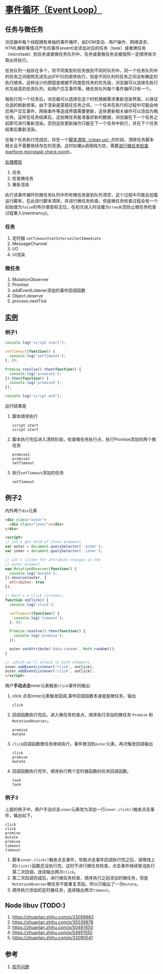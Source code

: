 # [事件循环（Event Loop）](https://html.spec.whatwg.org/multipage/webappapis.html#event-loops)

## 任务与微任务

浏览器中每个线程拥有单独的事件循环，由DOM变动、用户操作、网络请求、HTML解析等情况产生的事件(event)会添加对应的任务（task）或者微任务（microtask）到任务或者微任务队列中，任务或者微任务会被按照一定顺序依次取出并执行。

任务队列一般存在多个，将不同类型的任务放到不同的队列中，同一个任务队列中的任务之间按照先进先出(FIFO)的顺序执行，但是不同队列的任务之间没有确定的执行顺序。这样设计的原因是根据不同类型任务的优先级，浏览器可以选择先执行优先级高的任务队列，如用户交互事件等。微任务队列每个事件循环只有一个。

每执行完一个任务后，浏览器可以选择在这个时机根据需求重新渲染界面，以保证合适的刷新频率。由于渲染是穿插在任务之间，一个任务在执行的过程中可能会响应用户交互事件、网络事件等造成界面需要更新，这些更新相关操作可以添加为微任务。这样在任务结束后，这些微任务能准备好新的数据，浏览器在下一个任务之前即可进行重新渲染。否则这些更新操作只能在下一个任务中执行，并在下个任务结束后重新渲染。

在每个任务执行完成后，存在一个[脚本清除（clean up）](https://html.spec.whatwg.org/multipage/webappapis.html#clean-up-after-running-script)的阶段，清除任务脚本相关且不需要继续存在的资源。这时如果js调用栈为空，需要[进行微任务检查(perform microtask check point)](https://html.spec.whatwg.org/multipage/webappapis.html#perform-a-microtask-checkpoint)。

[处理模型](https://html.spec.whatwg.org/multipage/webappapis.html#event-loop-processing-model)

1. 任务
1. 检查微任务
1. 重新渲染


执行该事件循环的微任务队列中所有微任务直到队列清空，这个过程中可能会加载运行脚本，在此进行脚本清除，并进行微任务检查。但是微任务检查过程会有一个初始值为`false`的布尔类型标志位，在初次进入时设置为`true`从而防止微任务检查过程重入(reentrancy)。

### 任务

1. 定时器 `setTimeout`/`setInterval`/`setImmediate`
1. MessageChannel
1. I/O
1. UI渲染

### 微任务

1. MutationObserver
1. Promise
1. addEventListener添加的事件回调函数
1. Object.observe
1. process.nextTick

## [实例](https://jakearchibald.com/2015/tasks-microtasks-queues-and-schedules/)

### 例子1

```js
console.log('script start');

setTimeout(function() {
  console.log('setTimeout');
}, 0);

Promise.resolve().then(function() {
  console.log('promise1');
}).then(function() {
  console.log('promise2');
});

console.log('script end');
```

运行结果是

1. 脚本顺序执行
    ```
    script start
    script start
    ```
1. 脚本执行完后进入清除阶段，检查微任务执行点，执行Promise添加的两个微任务
    ```
    promise1
    promise2
    setTimeout
    ```
1. 执行`setTimeout`添加的任务
    ```
    setTimeout
    ```


## 例子2

内外两个`div`元素

```html
<div class="outer">
  <div class="inner"></div>
</div>

<script>
// Let's get hold of those elements
var outer = document.querySelector('.outer');
var inner = document.querySelector('.inner');

// Let's listen for attribute changes on the
// outer element
new MutationObserver(function() {
  console.log('mutate');
}).observe(outer, {
  attributes: true
});

// Here's a click listener…
function onClick() {
  console.log('click');

  setTimeout(function() {
    console.log('timeout');
  }, 0);

  Promise.resolve().then(function() {
    console.log('promise');
  });

  outer.setAttribute('data-random', Math.random());
}

// …which we'll attach to both elements
inner.addEventListener('click', onClick);
outer.addEventListener('click', onClick);
</script>
```

用户**手动点击**inner元素触发`click`事件的输出:

1. click 点击inner元素触发回调,事件回调函数本身就是微任务，输出
    ```
    click
    ```
1. 回调函数执行完后，进入微任务检查点，顺序执行添加的微任务 `Promise` 和 `MutationObserver`。
    ```
    promise
    mutate
    ```
1. `click`回调函数微任务继续执行，事件冒泡到`outer`元素，再次触发回调输出
    ```
    click
    promise
    mutate
    ```
1. 回调函数执行完毕，顺序执行两个定时器函数的任务回调函数。
    ```
    task
    task
    ```

### 例子3

上面的例子中，用户手动点击`inner`元素改为添加一行`inner.click()`触发点击事件，输出如下。

```
click
click
promise
mutate
promise
timeout
timeout
```

1. 脚本`inner.click()`触发点击事件，导致点击事件回调执行完之后，调用栈上的`click()`函数还没执行完，这时不进行微任务检查，点击事件继续冒泡执行第二次回调，连续输出两次`click`。
2. 第二次回调完成后，进行微任务检查，顺序执行之前添加的微任务，但是`MutationObserver`微任务不能重复添加，所以只输出了一次`mutate`。
3. 顺序执行添加的定时器任务，连续输出两次`timeout`。

## Node libuv (TODO:)

1. https://zhuanlan.zhihu.com/p/33058983
1. https://zhuanlan.zhihu.com/p/35039878
1. https://zhuanlan.zhihu.com/p/50497450
1. https://zhuanlan.zhihu.com/p/54951550
1. https://zhuanlan.zhihu.com/p/33090541

## 参考

1. [知乎问题](https://www.zhihu.com/question/55364497/answer/144215284)
